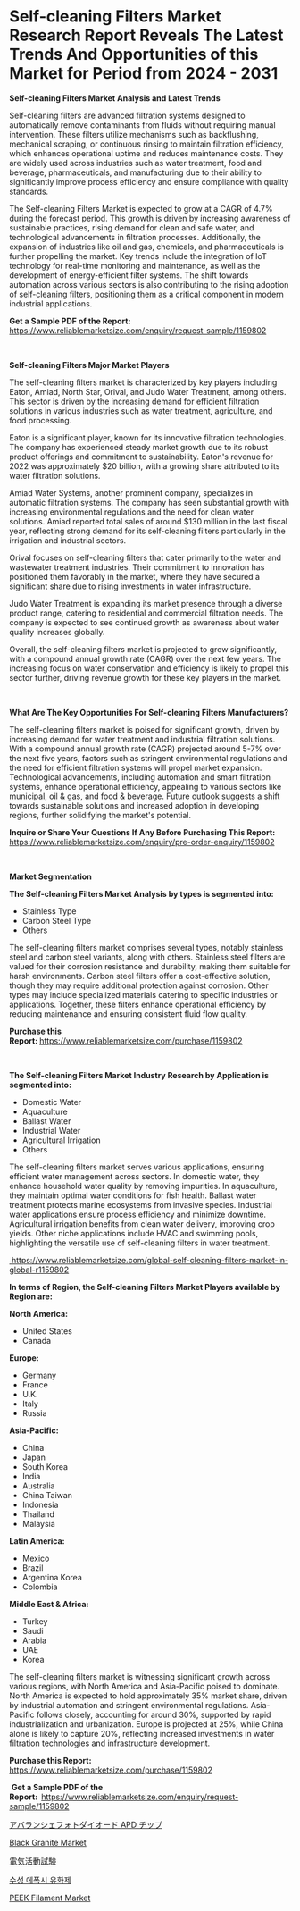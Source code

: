 <p><h1>Self-cleaning Filters Market Research Report Reveals The Latest Trends And Opportunities of this Market for Period from 2024 - 2031</h1></p><p><strong>Self-cleaning Filters Market Analysis and Latest Trends</strong></p>
<p><p>Self-cleaning filters are advanced filtration systems designed to automatically remove contaminants from fluids without requiring manual intervention. These filters utilize mechanisms such as backflushing, mechanical scraping, or continuous rinsing to maintain filtration efficiency, which enhances operational uptime and reduces maintenance costs. They are widely used across industries such as water treatment, food and beverage, pharmaceuticals, and manufacturing due to their ability to significantly improve process efficiency and ensure compliance with quality standards.</p><p>The Self-cleaning Filters Market is expected to grow at a CAGR of 4.7% during the forecast period. This growth is driven by increasing awareness of sustainable practices, rising demand for clean and safe water, and technological advancements in filtration processes. Additionally, the expansion of industries like oil and gas, chemicals, and pharmaceuticals is further propelling the market. Key trends include the integration of IoT technology for real-time monitoring and maintenance, as well as the development of energy-efficient filter systems. The shift towards automation across various sectors is also contributing to the rising adoption of self-cleaning filters, positioning them as a critical component in modern industrial applications.</p></p>
<p><strong>Get a Sample PDF of the Report:&nbsp;</strong> <a href="https://www.reliablemarketsize.com/enquiry/request-sample/1159802">https://www.reliablemarketsize.com/enquiry/request-sample/1159802</a></p>
<p>&nbsp;</p>
<p><strong>Self-cleaning Filters Major Market Players</strong></p>
<p><p>The self-cleaning filters market is characterized by key players including Eaton, Amiad, North Star, Orival, and Judo Water Treatment, among others. This sector is driven by the increasing demand for efficient filtration solutions in various industries such as water treatment, agriculture, and food processing.</p><p>Eaton is a significant player, known for its innovative filtration technologies. The company has experienced steady market growth due to its robust product offerings and commitment to sustainability. Eaton's revenue for 2022 was approximately $20 billion, with a growing share attributed to its water filtration solutions.</p><p>Amiad Water Systems, another prominent company, specializes in automatic filtration systems. The company has seen substantial growth with increasing environmental regulations and the need for clean water solutions. Amiad reported total sales of around $130 million in the last fiscal year, reflecting strong demand for its self-cleaning filters particularly in the irrigation and industrial sectors.</p><p>Orival focuses on self-cleaning filters that cater primarily to the water and wastewater treatment industries. Their commitment to innovation has positioned them favorably in the market, where they have secured a significant share due to rising investments in water infrastructure.</p><p>Judo Water Treatment is expanding its market presence through a diverse product range, catering to residential and commercial filtration needs. The company is expected to see continued growth as awareness about water quality increases globally.</p><p>Overall, the self-cleaning filters market is projected to grow significantly, with a compound annual growth rate (CAGR) over the next few years. The increasing focus on water conservation and efficiency is likely to propel this sector further, driving revenue growth for these key players in the market.</p></p>
<p>&nbsp;</p>
<p><strong>What Are The Key Opportunities For Self-cleaning Filters Manufacturers?</strong></p>
<p><p>The self-cleaning filters market is poised for significant growth, driven by increasing demand for water treatment and industrial filtration solutions. With a compound annual growth rate (CAGR) projected around 5-7% over the next five years, factors such as stringent environmental regulations and the need for efficient filtration systems will propel market expansion. Technological advancements, including automation and smart filtration systems, enhance operational efficiency, appealing to various sectors like municipal, oil & gas, and food & beverage. Future outlook suggests a shift towards sustainable solutions and increased adoption in developing regions, further solidifying the market's potential.</p></p>
<p><strong>Inquire or Share Your Questions If Any Before Purchasing This Report:</strong> <a href="https://www.reliablemarketsize.com/enquiry/pre-order-enquiry/1159802">https://www.reliablemarketsize.com/enquiry/pre-order-enquiry/1159802</a></p>
<p>&nbsp;</p>
<p><strong>Market Segmentation</strong></p>
<p><strong>The Self-cleaning Filters Market Analysis by types is segmented into:</strong></p>
<p><ul><li>Stainless Type</li><li>Carbon Steel Type</li><li>Others</li></ul></p>
<p><p>The self-cleaning filters market comprises several types, notably stainless steel and carbon steel variants, along with others. Stainless steel filters are valued for their corrosion resistance and durability, making them suitable for harsh environments. Carbon steel filters offer a cost-effective solution, though they may require additional protection against corrosion. Other types may include specialized materials catering to specific industries or applications. Together, these filters enhance operational efficiency by reducing maintenance and ensuring consistent fluid flow quality.</p></p>
<p><strong>Purchase this Report:&nbsp;</strong><a href="https://www.reliablemarketsize.com/purchase/1159802">https://www.reliablemarketsize.com/purchase/1159802</a></p>
<p>&nbsp;</p>
<p><strong>The Self-cleaning Filters Market Industry Research by Application is segmented into:</strong></p>
<p><ul><li>Domestic Water</li><li>Aquaculture</li><li>Ballast Water</li><li>Industrial Water</li><li>Agricultural Irrigation</li><li>Others</li></ul></p>
<p><p>The self-cleaning filters market serves various applications, ensuring efficient water management across sectors. In domestic water, they enhance household water quality by removing impurities. In aquaculture, they maintain optimal water conditions for fish health. Ballast water treatment protects marine ecosystems from invasive species. Industrial water applications ensure process efficiency and minimize downtime. Agricultural irrigation benefits from clean water delivery, improving crop yields. Other niche applications include HVAC and swimming pools, highlighting the versatile use of self-cleaning filters in water treatment.</p></p>
<p><a href="https://www.reliablemarketsize.com/global-self-cleaning-filters-market-in-global-r1159802">&nbsp;https://www.reliablemarketsize.com/global-self-cleaning-filters-market-in-global-r1159802</a></p>
<p><strong>In terms of Region, the Self-cleaning Filters Market Players available by Region are:</strong></p>
<p>
    <p> <strong> North America: </strong>
        <ul>
            <li>United States</li>
            <li>Canada</li>
        </ul>
        </p> 
    <p> <strong> Europe: </strong>
        <ul>
            <li>Germany</li>
            <li>France</li>
            <li>U.K.</li>
            <li>Italy</li>
            <li>Russia</li>
        </ul>
        </p> 
    <p> <strong> Asia-Pacific: </strong>
        <ul>
            <li>China</li>
            <li>Japan</li>
            <li>South Korea</li>
            <li>India</li>
            <li>Australia</li>
            <li>China Taiwan</li>
            <li>Indonesia</li>
            <li>Thailand</li>
            <li>Malaysia</li>
        </ul>
        </p> 
    <p> <strong> Latin America: </strong>
        <ul>
            <li>Mexico</li>
            <li>Brazil</li>
            <li>Argentina Korea</li>
            <li>Colombia</li>
        </ul>
        </p> 
    <p> <strong> Middle East & Africa: </strong>
        <ul>
            <li>Turkey</li>
            <li>Saudi</li>
            <li>Arabia</li>
            <li>UAE</li>
            <li>Korea</li>
        </ul>
    </p>
    </p>
<p><p>The self-cleaning filters market is witnessing significant growth across various regions, with North America and Asia-Pacific poised to dominate. North America is expected to hold approximately 35% market share, driven by industrial automation and stringent environmental regulations. Asia-Pacific follows closely, accounting for around 30%, supported by rapid industrialization and urbanization. Europe is projected at 25%, while China alone is likely to capture 20%, reflecting increased investments in water filtration technologies and infrastructure development.</p></p>
<p><strong>Purchase this Report: </strong><a href="https://www.reliablemarketsize.com/purchase/1159802">https://www.reliablemarketsize.com/purchase/1159802</a></p>
<p>&nbsp;<strong>Get a Sample PDF of the Report:&nbsp;&nbsp;</strong><a href="https://www.reliablemarketsize.com/enquiry/request-sample/1159802">https://www.reliablemarketsize.com/enquiry/request-sample/1159802</a></p>
<p><strong></strong></p>
<p><p><a href="https://medium.com/@dfg5fff/avalanche-photodiode-apd-chip-market-%E3%81%AE%E3%82%B0%E3%83%AD%E3%83%BC%E3%83%90%E3%83%AB%E5%B8%82%E5%A0%B4%E6%A6%82%E8%A6%81%E3%81%AF-%E4%B8%96%E7%95%8C%E3%81%8A%E3%82%88%E3%81%B3%E4%B8%BB%E8%A6%81%E5%B8%82%E5%A0%B4%E3%81%AB%E3%81%8A%E3%81%91%E3%82%8B%E6%A5%AD%E7%95%8C%E3%81%AB%E5%BD%B1%E9%9F%BF%E3%82%92%E4%B8%8E%E3%81%88%E3%82%8B%E4%B8%BB%E8%A6%81%E3%81%AA%E3%83%88%E3%83%AC%E3%83%B3%E3%83%89%E3%81%AB%E3%81%A4%E3%81%84%E3%81%A6-%E7%8B%AC%E8%87%AA%E3%81%AE%E8%A6%96%E7%82%B9%E3%82%92%E6%8F%90%E4%BE%9B%E3%81%97%E3%81%BE%E3%81%99-4d18b674ec1f">アバランシェフォトダイオード APD チップ</a></p><p><a href="https://www.linkedin.com/pulse/market-leaders-laggards-global-black-granite-trends-forecast-uekqc?trackingId=5RlyzaPnQ4q3uZy1VW88ZA%3D%3D">Black Granite Market</a></p><p><a href="https://medium.com/@dfg5fff/electrical-activity-testing-market-%E3%81%AF-%E3%82%B3%E3%82%B9%E3%83%88%E7%AE%A1%E7%90%86%E3%81%A8%E5%8A%B9%E7%8E%87%E5%90%91%E4%B8%8A%E3%82%92%E5%84%AA%E5%85%88%E3%81%97%E3%81%BE%E3%81%99-%E3%81%95%E3%82%89%E3%81%AB-%E5%A0%B1%E5%91%8A%E6%9B%B8%E3%81%AF%E5%B8%82%E5%A0%B4%E3%81%AE%E9%9C%80%E8%A6%81%E9%9D%A2%E3%81%A8%E4%BE%9B%E7%B5%A6%E9%9D%A2%E3%81%AE%E4%B8%A1%E6%96%B9%E3%82%92%E3%82%AB%E3%83%90%E3%83%BC%E3%81%97%E3%81%A6%E3%81%84%E3%81%BE%E3%81%99-electrical-0f2a0410ebdd">電気活動試験</a></p><p><a href="https://medium.com/@claytonbhs/water-based-epoxy-emulsifier-market-%EC%9D%98-%EA%B8%80%EB%A1%9C%EB%B2%8C-%EC%8B%9C%EC%9E%A5-%EA%B0%9C%EC%9A%94%EB%8A%94-%EC%A0%84-%EC%84%B8%EA%B3%84-%EB%B0%8F-%EC%A3%BC%EC%9A%94-%EC%8B%9C%EC%9E%A5%EC%9D%98-%EC%82%B0%EC%97%85%EC%97%90-%EC%98%81%ED%96%A5%EC%9D%84-%EB%AF%B8%EC%B9%98%EB%8A%94-%EC%A3%BC%EC%9A%94-%ED%8A%B8%EB%A0%8C%EB%93%9C%EC%97%90-%EB%8C%80%ED%95%9C-%EB%8F%85%ED%8A%B9%ED%95%9C-%EA%B4%80%EC%A0%90%EC%9D%84-827157116d2e">수성 에폭시 유화제</a></p><p><a href="https://issuu.com/reportprime-2/docs/peek-filament-market-size-2030.pptx_96d52205395da5">PEEK Filament Market</a></p></p>
